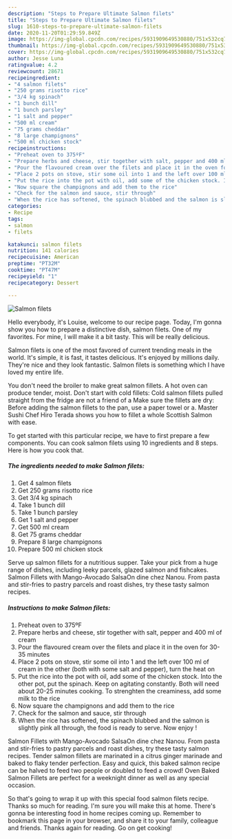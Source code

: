 ```yaml
---
description: "Steps to Prepare Ultimate Salmon filets"
title: "Steps to Prepare Ultimate Salmon filets"
slug: 1610-steps-to-prepare-ultimate-salmon-filets
date: 2020-11-20T01:29:59.849Z
image: https://img-global.cpcdn.com/recipes/5931909649530880/751x532cq70/salmon-filets-recipe-main-photo.jpg
thumbnail: https://img-global.cpcdn.com/recipes/5931909649530880/751x532cq70/salmon-filets-recipe-main-photo.jpg
cover: https://img-global.cpcdn.com/recipes/5931909649530880/751x532cq70/salmon-filets-recipe-main-photo.jpg
author: Jesse Luna
ratingvalue: 4.2
reviewcount: 28671
recipeingredient:
- "4 salmon filets"
- "250 grams risotto rice"
- "3/4 kg spinach"
- "1 bunch dill"
- "1 bunch parsley"
- "1 salt and pepper"
- "500 ml cream"
- "75 grams cheddar"
- "8 large champignons"
- "500 ml chicken stock"
recipeinstructions:
- "Preheat oven to 375ºF"
- "Prepare herbs and cheese, stir together with salt, pepper and 400 ml of cream"
- "Pour the flavoured cream over the filets and place it in the oven for 30-35 minutes"
- "Place 2 pots on stove, stir some oil into 1 and the left over 100 ml of cream in the other (both with some salt and pepper), turn the heat on"
- "Put the rice into the pot with oil, add some of the chicken stock. Into the other pot, put the spinach. Keep on agitating constantly. Both will need about 20-25 minutes cooking. To strenghten the creaminess, add some milk to the rice"
- "Now square the champignons and add them to the rice"
- "Check for the salmon and sauce, stir through"
- "When the rice has softened, the spinach blubbed and the salmon is slightly pink all through, the food is ready to serve. Now enjoy !"
categories:
- Recipe
tags:
- salmon
- filets

katakunci: salmon filets 
nutrition: 141 calories
recipecuisine: American
preptime: "PT32M"
cooktime: "PT47M"
recipeyield: "1"
recipecategory: Dessert

---
```



![Salmon filets](https://img-global.cpcdn.com/recipes/5931909649530880/751x532cq70/salmon-filets-recipe-main-photo.jpg)

Hello everybody, it's Louise, welcome to our recipe page. Today, I'm gonna show you how to prepare a distinctive dish, salmon filets. One of my favorites. For mine, I will make it a bit tasty. This will be really delicious.

Salmon filets is one of the most favored of current trending meals in the world. It's simple, it is fast, it tastes delicious. It's enjoyed by millions daily. They're nice and they look fantastic. Salmon filets is something which I have loved my entire life.

You don&#39;t need the broiler to make great salmon fillets. A hot oven can produce tender, moist. Don&#39;t start with cold fillets: Cold salmon fillets pulled straight from the fridge are not a friend of a Make sure the fillets are dry: Before adding the salmon fillets to the pan, use a paper towel or a. Master Sushi Chef Hiro Terada shows you how to fillet a whole Scottish Salmon with ease.


To get started with this particular recipe, we have to first prepare a few components. You can cook salmon filets using 10 ingredients and 8 steps. Here is how you cook that.

<!--inarticleads1-->

##### The ingredients needed to make Salmon filets:

1. Get 4 salmon filets
1. Get 250 grams risotto rice
1. Get 3/4 kg spinach
1. Take 1 bunch dill
1. Take 1 bunch parsley
1. Get 1 salt and pepper
1. Get 500 ml cream
1. Get 75 grams cheddar
1. Prepare 8 large champignons
1. Prepare 500 ml chicken stock


Serve up salmon fillets for a nutritious supper. Take your pick from a huge range of dishes, including leeky parcels, glazed salmon and fishcakes. Salmon Fillets with Mango-Avocado SalsaOn dine chez Nanou. From pasta and stir-fries to pastry parcels and roast dishes, try these tasty salmon recipes. 

<!--inarticleads2-->

##### Instructions to make Salmon filets:

1. Preheat oven to 375ºF
1. Prepare herbs and cheese, stir together with salt, pepper and 400 ml of cream
1. Pour the flavoured cream over the filets and place it in the oven for 30-35 minutes
1. Place 2 pots on stove, stir some oil into 1 and the left over 100 ml of cream in the other (both with some salt and pepper), turn the heat on
1. Put the rice into the pot with oil, add some of the chicken stock. Into the other pot, put the spinach. Keep on agitating constantly. Both will need about 20-25 minutes cooking. To strenghten the creaminess, add some milk to the rice
1. Now square the champignons and add them to the rice
1. Check for the salmon and sauce, stir through
1. When the rice has softened, the spinach blubbed and the salmon is slightly pink all through, the food is ready to serve. Now enjoy !


Salmon Fillets with Mango-Avocado SalsaOn dine chez Nanou. From pasta and stir-fries to pastry parcels and roast dishes, try these tasty salmon recipes. Tender salmon fillets are marinated in a citrus ginger marinade and baked to flaky tender perfection. Easy and quick, this baked salmon recipe can be halved to feed two people or doubled to feed a crowd! Oven Baked Salmon Fillets are perfect for a weeknight dinner as well as any special occasion. 

So that's going to wrap it up with this special food salmon filets recipe. Thanks so much for reading. I'm sure you will make this at home. There's gonna be interesting food in home recipes coming up. Remember to bookmark this page in your browser, and share it to your family, colleague and friends. Thanks again for reading. Go on get cooking!
